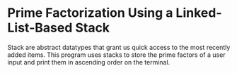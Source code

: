 # Prime Factorization Using a Linked-List-Based Stack

Stack are abstract datatypes that grant us quick access to the most recently added items. This program uses stacks to store the prime factors of a user input and print them in ascending order on the terminal.